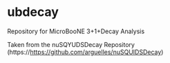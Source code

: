 # ubdecay
Repository for MicroBooNE 3+1+Decay Analysis

Taken from the nuSQYUDSDecay Repository (https://https://github.com/arguelles/nuSQUIDSDecay)

